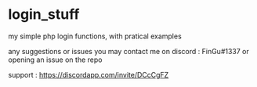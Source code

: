 # login_stuff
my simple php login functions, with pratical examples

any suggestions or issues you may contact me on discord : FinGu#1337 or opening an issue on the repo

support : https://discordapp.com/invite/DCcCgFZ
